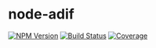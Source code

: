 # node-adif

  [![NPM Version](https://img.shields.io/npm/v/adif.svg?style=flat)](https://www.npmjs.org/package/adif)
  [![Build Status](https://img.shields.io/travis/7h0ma5/node-adif.svg?style=flat)](https://travis-ci.org/7h0ma5/node-adif)
  [![Coverage](https://img.shields.io/coveralls/7h0ma5/node-adif.svg?style=flat)](https://coveralls.io/r/7h0ma5/node-adif)
